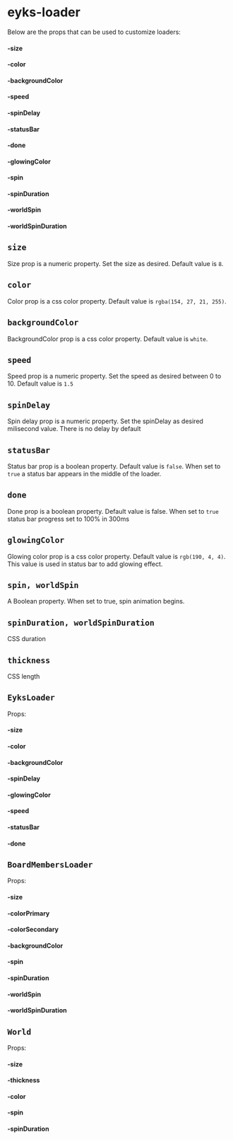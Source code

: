 # eyks-loader

<!-- Eyks loader is a React component used in e-BDS (Electronic Board Meeting) application developped by [MKK (Central Repository of Turkey)](https://www.mkk.com.tr/). Loader consists of two circular arrows (logo of Eyks) and an optional status bar. -->

Below are the props that can be used to customize loaders:

#### -size

#### -color

#### -backgroundColor

#### -speed

#### -spinDelay

#### -statusBar

#### -done

#### -glowingColor

#### -spin

#### -spinDuration

#### -worldSpin

#### -worldSpinDuration

## `size`

Size prop is a numeric property. Set the size as desired. Default value is `8`.

## `color`

Color prop is a css color property. Default value is `rgba(154, 27, 21, 255)`.

## `backgroundColor`

BackgroundColor prop is a css color property. Default value is `white`.

## `speed`

Speed prop is a numeric property. Set the speed as desired between 0 to 10. Default value is `1.5`

## `spinDelay`

Spin delay prop is a numeric property. Set the spinDelay as desired milisecond value. There is no delay by default

## `statusBar`

Status bar prop is a boolean property. Default value is `false`. When set to `true` a status bar appears in the middle of the loader.

## `done`

Done prop is a boolean property. Default value is false.
When set to `true` status bar progress set to 100% in 300ms

## `glowingColor`

Glowing color prop is a css color property. Default value is `rgb(190, 4, 4)`. This value is used in status bar to add glowing effect.

## `spin, worldSpin`

A Boolean property. When set to true, spin animation begins.

## `spinDuration, worldSpinDuration`

CSS duration

## `thickness`

CSS length

## `EyksLoader`

Props:

#### -size

#### -color

#### -backgroundColor

#### -spinDelay

#### -glowingColor

#### -speed

#### -statusBar

#### -done

## `BoardMembersLoader`

Props:

#### -size

#### -colorPrimary

#### -colorSecondary

#### -backgroundColor

#### -spin

#### -spinDuration

#### -worldSpin

#### -worldSpinDuration

## `World`

Props:

#### -size

#### -thickness

#### -color

#### -spin

#### -spinDuration
